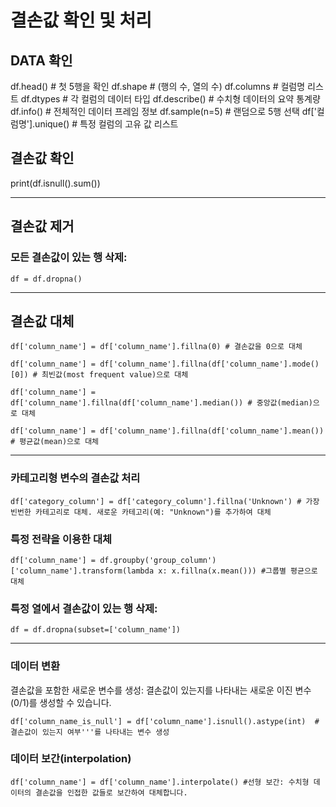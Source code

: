 
결손값 확인 및 처리
=============

## DATA 확인
df.head()  # 첫 5행을 확인
df.shape  # (행의 수, 열의 수)
df.columns  # 컬럼명 리스트
df.dtypes  # 각 컬럼의 데이터 타입
df.describe()  # 수치형 데이터의 요약 통계량
df.info()  # 전체적인 데이터 프레임 정보
df.sample(n=5)  # 랜덤으로 5행 선택
df['컬럼명'].unique()  # 특정 컬럼의 고유 값 리스트

## 결손값 확인
print(df.isnull().sum())

------------

## 결손값 제거

### 모든 결손값이 있는 행 삭제:

```
df = df.dropna()  

```

------------

## 결손값 대체

```
df['column_name'] = df['column_name'].fillna(0) # 결손값을 0으로 대체
```

```
df['column_name'] = df['column_name'].fillna(df['column_name'].mode()[0]) # 최빈값(most frequent value)으로 대체  
```

```
df['column_name'] = df['column_name'].fillna(df['column_name'].median()) # 중앙값(median)으로 대체 
```

```
df['column_name'] = df['column_name'].fillna(df['column_name'].mean()) # 평균값(mean)으로 대체 
```

------------

### 카테고리형 변수의 결손값 처리

```
df['category_column'] = df['category_column'].fillna('Unknown') # 가장 빈번한 카테고리로 대체. 새로운 카테고리(예: "Unknown")를 추가하여 대체
```

### 특정 전략을 이용한 대체

```
df['column_name'] = df.groupby('group_column')['column_name'].transform(lambda x: x.fillna(x.mean())) #그룹별 평균으로 대체
```

### 특정 열에서 결손값이 있는 행 삭제:

```
df = df.dropna(subset=['column_name'])

```

------------

### 데이터 변환
결손값을 포함한 새로운 변수를 생성: 결손값이 있는지를 나타내는 새로운 이진 변수(0/1)를 생성할 수 있습니다.
```
df['column_name_is_null'] = df['column_name'].isnull().astype(int)  # 결손값이 있는지 여부'''를 나타내는 변수 생성
```

### 데이터 보간(interpolation)

```
df['column_name'] = df['column_name'].interpolate() #선형 보간: 수치형 데이터의 결손값을 인접한 값들로 보간하여 대체합니다.
```

